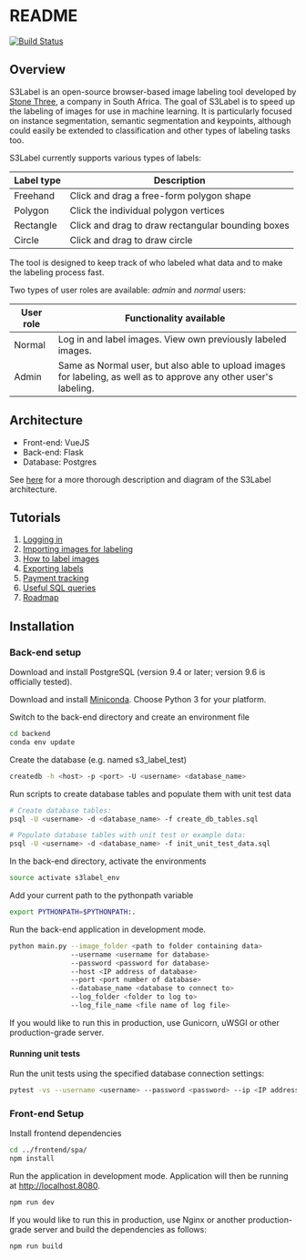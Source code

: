 # README

[![Build Status](https://travis-ci.org/stonethree/s3label.svg?branch=master)](https://travis-ci.org/stonethree/s3label)

## Overview

S3Label is an open-source browser-based image labeling tool developed by [Stone Three](https://www.stonethree.com/), a company in South Africa.
The goal of S3Label is to speed up the labeling of images for use in machine learning. 
It is particularly focused on instance segmentation, semantic segmentation and keypoints, although could easily be extended to classification and other types of labeling tasks too.

S3Label currently supports various types of labels:

| Label type | Description |
| ------     | ------      |
| Freehand | Click and drag a free-form polygon shape |
| Polygon | Click the individual polygon vertices |
| Rectangle | Click and drag to draw rectangular bounding boxes |
| Circle | Click and drag to draw circle |

The tool is designed to keep track of who labeled what data and to make the labeling process fast. 

Two types of user roles are available: *admin* and *normal* users:

| User role | Functionality available |
| ------    | ------      |
| Normal | Log in and label images. View own previously labeled images. |
| Admin | Same as Normal user, but also able to upload images for labeling, as well as to approve any other user's labeling. |

## Architecture

* Front-end: VueJS
* Back-end: Flask
* Database: Postgres

See [here](./docs/architecture.md) for a more thorough description and diagram of the S3Label architecture.

## Tutorials

1. [Logging in](docs/logging_in.md)
1. [Importing images for labeling](docs/upload_images.md)
1. [How to label images](./docs/how_to_label.md)
1. [Exporting labels](./docs/export_label.md)
1. [Payment tracking](./docs/making_payments.md)
1. [Useful SQL queries](./docs/useful_sql_queries.md)
1. [Roadmap](./docs/roadmap.md)

## Installation

### Back-end setup

Download and install PostgreSQL (version 9.4 or later; version 9.6 is officially tested).

Download and install [Miniconda](https://conda.io/miniconda.html). Choose Python 3 for your platform.

Switch to the back-end directory and create an environment file

~~~ bash
cd backend
conda env update
~~~

Create the database (e.g. named s3_label_test)

~~~ bash
createdb -h <host> -p <port> -U <username> <database_name>
~~~

Run scripts to create database tables and populate them with unit test data

~~~ bash
# Create database tables:
psql -U <username> -d <database_name> -f create_db_tables.sql

# Populate database tables with unit test or example data:
psql -U <username> -d <database_name> -f init_unit_test_data.sql
~~~

In the back-end directory, activate the environments

~~~ bash
source activate s3label_env
~~~

Add your current path to the pythonpath variable

~~~ bash
export PYTHONPATH=$PYTHONPATH:.
~~~

Run the back-end application in development mode.

~~~ bash
python main.py --image_folder <path to folder containing data> 
               --username <username for database> 
               --password <password for database>
               --host <IP address of database>
               --port <port number of database>
               --database_name <database to connect to>
               --log_folder <folder to log to>
               --log_file_name <file name of log file>
~~~

If you would like to run this in production, use Gunicorn, uWSGI or other production-grade server.

#### Running unit tests

Run the unit tests using the specified database connection settings:

~~~ bash
pytest -vs --username <username> --password <password> --ip <IP address> --port <port> --databasename <database_name> unit_tests
~~~

### Front-end Setup

Install frontend dependencies

~~~ bash
cd ../frontend/spa/
npm install
~~~

Run the application in development mode. Application will then be running at http://localhost.8080.

~~~ bash
npm run dev
~~~

If you would like to run this in production, use Nginx or another production-grade server and build the dependencies as follows:

~~~ bash
npm run build
~~~
